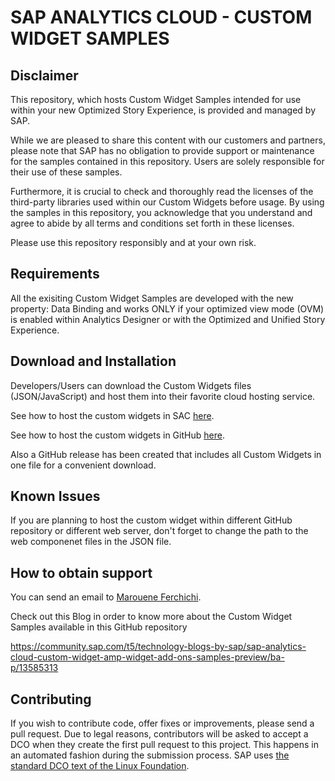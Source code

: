 # SAP ANALYTICS CLOUD - CUSTOM WIDGET SAMPLES
<!-- Please include descriptive title -->

<!--- Register repository https://api.reuse.software/register, then add REUSE badge:
[![REUSE status](https://api.reuse.software/badge/github.com/SAP-samples/REPO-NAME)](https://api.reuse.software/info/github.com/SAP-samples/REPO-NAME)
-->

## Disclaimer
This repository, which hosts Custom Widget Samples intended for use within your new Optimized Story Experience, is provided and managed by SAP.
 
While we are pleased to share this content with our customers and partners, please note that SAP has no obligation to provide support or maintenance for the samples contained in this repository. Users are solely responsible for their use of these samples.
 
Furthermore, it is crucial to check and thoroughly read the licenses of the third-party libraries used within our Custom Widgets before usage. By using the samples in this repository, you acknowledge that you understand and agree to abide by all terms and conditions set forth in these licenses.
 
Please use this repository responsibly and at your own risk.

## Requirements
All the exisiting Custom Widget Samples are developed with the new property: Data Binding and works ONLY if your optimized view mode (OVM) is enabled within Analytics Designer or with the Optimized and Unified Story Experience.

## Download and Installation
Developers/Users can download the Custom Widgets files (JSON/JavaScript) and host them into their favorite cloud hosting service.

See how to host the custom widgets in SAC [here](https://community.sap.com/t5/technology-blogs-by-sap/hosting-and-uploading-custom-widgets-resource-files-into-sap-analytics/ba-p/13563064).

See how to host the custom widgets in GitHub [here](https://community.sap.com/t5/technology-blogs-by-sap/hosting-sap-analytics-cloud-custom-widgets-into-github/ba-p/13566633).

Also a GitHub release has been created that includes all Custom Widgets in one file for a convenient download.

## Known Issues
If you are planning to host the custom widget within different GitHub repository or different web server, don't forget to change the path to the web componenet files in the JSON file. 

## How to obtain support
You can send an email to [Marouene Ferchichi](mailto:m.ferchichi@sap.com).

Check out this Blog in order to know more about the Custom Widget Samples available in this GitHub repository 

https://community.sap.com/t5/technology-blogs-by-sap/sap-analytics-cloud-custom-widget-amp-widget-add-ons-samples-preview/ba-p/13585313

## Contributing
If you wish to contribute code, offer fixes or improvements, please send a pull request. Due to legal reasons, contributors will be asked to accept a DCO when they create the first pull request to this project. This happens in an automated fashion during the submission process. SAP uses [the standard DCO text of the Linux Foundation](https://developercertificate.org/).
